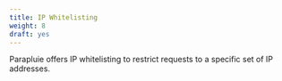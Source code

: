 ```yaml
---
title: IP Whitelisting
weight: 8
draft: yes
---
```


Parapluie offers IP whitelisting to restrict requests to a specific set of IP addresses.

